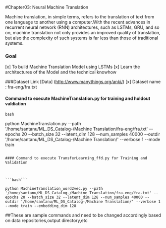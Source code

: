 #Chapter03: Neural Machine Translation

Machine translation, in simple terms, refers to the translation of text from one language to
another using a computer.With the recent advances in recurrent neural network (RNN) architectures, such
as LSTMs, GRU, and so on, machine translation not only provides an improved quality of
translation, but also the complexity of such systems is far less than those of traditional
systems.


### Goal 
[x] To build Machine Translation Model using LSTMs 
[x] Learn the architectures of the Model and the technical knowhow

###Dataset Link
[Data] (http://www.manythings.org/anki/)
[x] Dataset name : fra-eng/fra.txt



#### Command to execute MachineTranslation.py for training and holdout valdiation

```bash```

python MachineTranslation.py --path '/home/santanu/ML_DS_Catalog-/Machine Translation/fra-eng/fra.txt' --epochs 20 --batch_size 32 --latent_dim 128 --num_samples 40000 --outdir '/home/santanu/ML_DS_Catalog-/Machine Translation/' --verbose 1 --mode train

```

#### Command to execute TransferLearning_ffd.py for Training and Validation



```bash```

python MachineTranslation_word2vec.py --path '/home/santanu/ML_DS_Catalog-/Machine Translation/fra-eng/fra.txt' --epochs 20 --batch_size 32 --latent_dim 128 --num_samples 40000 --outdir '/home/santanu/ML_DS_Catalog-/Machine Translation/' --verbose 1 --mode train --embedding_dim 128

```


##These are sample commands and need to be changed accordingly based on data repositories,output directory,etc













 






